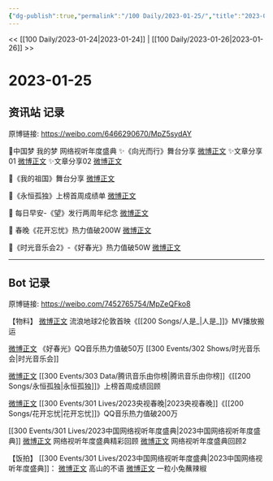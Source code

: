 ```yaml
---
{"dg-publish":true,"permalink":"/100 Daily/2023-01-25/","title":"2023-01-25","created":"2023-01-30T10:56:25.000+08:00","updated":"2023-04-11T14:46:32.000+08:00"}
---
```



<< [[100 Daily/2023-01-24\|2023-01-24]] | [[100 Daily/2023-01-26\|2023-01-26]] >>

# 2023-01-25

## 资讯站 记录

原博链接: https://weibo.com/6466290670/MpZ5sydAY

🌟中国梦 我的梦 网络视听年度盛典
✨《向光而行》舞台分享 [微博正文](https://m.weibo.cn/6466290670/4861774313033142)
✨文章分享01 [微博正文](https://m.weibo.cn/6466290670/4861887659380968)
✨文章分享02 [微博正文](https://m.weibo.cn/6466290670/4861927492425849)

🌟《我的祖国》舞台分享 [微博正文](https://m.weibo.cn/6466290670/4861916625765892)

🌟《永恒孤独》上榜首周成绩单 [微博正文](https://m.weibo.cn/6466290670/4861822748333520)

🌟 每日早安-《望》发行两周年纪念 [微博正文](https://m.weibo.cn/6466290670/4861710483850052)

🌟 春晚《花开忘忧》热力值破200W [微博正文](https://m.weibo.cn/6466290670/4861882130761390)

🌟《时光音乐会2》-《好春光》热力值破50W
[微博正文](https://m.weibo.cn/6466290670/4861821209804992)

---
## Bot 记录

原博链接: https://weibo.com/7452765754/MpZeQFko8

【物料】
[微博正文](https://m.weibo.cn/7742122855/4861818776063400) 流浪地球2伦敦首映《[[200 Songs/人是_\|人是_]]》MV播放搬运

[微博正文](https://m.weibo.cn/2169129705/4861806390547172) 《好春光》QQ音乐热力值破50万 [[300 Events/302 Shows/时光音乐会\|时光音乐会]]

[微博正文](https://m.weibo.cn/6733257358/4861742590725656) [[300 Events/303 Data/腾讯音乐由你榜\|腾讯音乐由你榜]]《[[200 Songs/永恒孤独\|永恒孤独]]》上榜首周成绩回顾

[微博正文](https://m.weibo.cn/2169129705/4861870698398985) [[300 Events/301 Lives/2023央视春晚\|2023央视春晚]]《[[200 Songs/花开忘忧\|花开忘忧]]》QQ音乐热力值破200万

[[300 Events/301 Lives/2023中国网络视听年度盛典\|2023中国网络视听年度盛典]]
[微博正文](https://m.weibo.cn/7408066931/4861836451647509) 网络视听年度盛典精彩回顾
[微博正文](https://m.weibo.cn/7408066931/4861912409712540) 网络视听年度盛典回顾2

【饭拍】
[[300 Events/301 Lives/2023中国网络视听年度盛典\|2023中国网络视听年度盛典]]：
[微博正文](https://m.weibo.cn/7433526227/4861673489563821) 高山的不语
[微博正文](https://m.weibo.cn/1824010843/4861794138984220) 一粒小兔蘸辣椒
